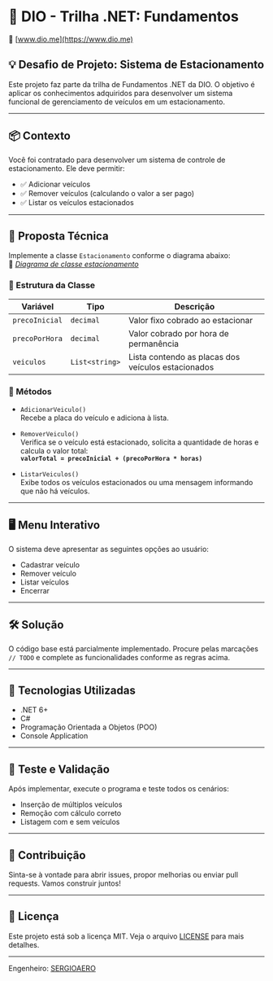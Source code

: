 # 🚗 DIO - Trilha .NET: Fundamentos  
🔗 [www.dio.me](https://www.dio.me)

## 💡 Desafio de Projeto: Sistema de Estacionamento

Este projeto faz parte da trilha de Fundamentos .NET da DIO. O objetivo é aplicar os conhecimentos adquiridos para desenvolver um sistema funcional de gerenciamento de veículos em um estacionamento.

---

## 📦 Contexto

Você foi contratado para desenvolver um sistema de controle de estacionamento. Ele deve permitir:

- ✅ Adicionar veículos
- ✅ Remover veículos (calculando o valor a ser pago)
- ✅ Listar os veículos estacionados

---

## 🧠 Proposta Técnica

Implemente a classe `Estacionamento` conforme o diagrama abaixo:  
📎 *[Diagrama de classe estacionamento](diagrama_classe_estacionamento.png)*

### 🧱 Estrutura da Classe

| Variável       | Tipo     | Descrição                                                  |
|----------------|----------|-------------------------------------------------------------|
| `precoInicial` | `decimal`| Valor fixo cobrado ao estacionar                           |
| `precoPorHora` | `decimal`| Valor cobrado por hora de permanência                      |
| `veiculos`     | `List<string>` | Lista contendo as placas dos veículos estacionados |

### 🔧 Métodos

- `AdicionarVeiculo()`  
  Recebe a placa do veículo e adiciona à lista.

- `RemoverVeiculo()`  
  Verifica se o veículo está estacionado, solicita a quantidade de horas e calcula o valor total:  
  **`valorTotal = precoInicial + (precoPorHora * horas)`**

- `ListarVeiculos()`  
  Exibe todos os veículos estacionados ou uma mensagem informando que não há veículos.

---

## 🖥️ Menu Interativo

O sistema deve apresentar as seguintes opções ao usuário:

- Cadastrar veículo
- Remover veículo
- Listar veículos
- Encerrar


---

## 🛠️ Solução

O código base está parcialmente implementado. Procure pelas marcações `// TODO` e complete as funcionalidades conforme as regras acima.

---

## 🚀 Tecnologias Utilizadas

- .NET 6+
- C#
- Programação Orientada a Objetos (POO)
- Console Application

---

## 🧪 Teste e Validação

Após implementar, execute o programa e teste todos os cenários:

- Inserção de múltiplos veículos
- Remoção com cálculo correto
- Listagem com e sem veículos

---

## 🤝 Contribuição

Sinta-se à vontade para abrir issues, propor melhorias ou enviar pull requests. Vamos construir juntos!

---

## 🧭 Licença

Este projeto está sob a licença MIT. Veja o arquivo [LICENSE](LICENSE) para mais detalhes.

---

Engenheiro: [SERGIOAERO](https://github.com/SERGIOAERO)

